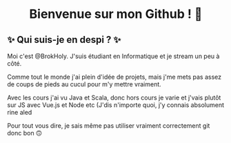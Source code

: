 
<h1 align="center">Bienvenue sur mon Github ! 👋 </h1>

<h2>✨ Qui suis-je en despi ? ✨</h2>
<p>Moi c'est @BrokHoly. J'suis étudiant en Informatique et je stream un peu à côté.</p>
<p>Comme tout le monde j'ai plein d'idée de projets, mais j'me mets pas assez de coups de pieds au cucul pour m'y mettre vraiment.</p>
<p>Avec les cours j'ai vu Java et Scala, donc hors cours je varie et j'vais plutôt sur JS avec Vue.js et Node etc (J'dis n'importe quoi, j'y connais absolument rine aled</p>
<p>Pour tout vous dire, je sais même pas utiliser vraiment correctement git donc bon 🙃</p>

<!---
BrokHoly/BrokHoly is a ✨ special ✨ repository because its `README.md` (this file) appears on your GitHub profile.
You can click the Preview link to take a look at your changes.
--->
